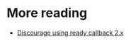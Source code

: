 # More reading 

* [Discourage using ready callback 2.x](https://github.com/Polymer/polymer/issues/4108)
